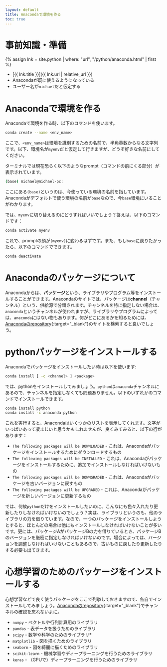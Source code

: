 ```yaml
---
layout: default
title: Anacondaで環境を作る
toc: true
---
```


# 事前知識・準備

{% assign lnk = site.python | where: "url", "/python/anaconda.html" | first %}
- [{{ lnk.title }}]({{ lnk.url | relative_url }})
- Anacondaが既に使えるようになっている
- ユーザー名が`michael`だと仮定する

# Anacondaで環境を作る

Anacondaで環境を作る時、以下のコマンドを使います。

```bash
conda create --name <env_name>
```

ここで、`<env_name>`は環境を識別するための名前で、半角英数からなる文字列です。以下、環境名が`myenv`だと仮定して行きますが、どうぞ好きな名前にしてください。

ターミナルでは現在恐らく以下のようなprompt（コマンドの前にくる部分）が表示されています。

```bash
(base) michael@michael-pc:
```

ここにある`(base)`というのは、今使っている環境の名前を指しています。Anacondaがデフォルトで使う環境の名前が`base`なので、今`base`環境にいることがわかります。

では、`myenv`に切り替えるのにどうすればいいでしょう？答えは、以下のコマンドです：

```bash
conda activate myenv
```

これで、promptの頭が`(myenv)`に変わるはずです。また、もし`base`に戻りたかったら、以下のコマンドでできます。

```bash
conda deactivate
```

# Anacondaのパッケージについて

Anacondaからは、**パッケージ**という、ライブラリやプログラム等をインストールすることができます。Anacondaのサイトでは、パッケージは**channel**（チャンネル）という、供給源で分類されます。チャンネルを特に指定しない場合は、`anaconda`というチャンネルが使われますが、ライブラリやプログラムによっては、`anaconda`にはない物もあります。何がどこにあるかを知るためには、[Anacondaのrepository](https://anaconda.org/anaconda/repo){:target="_blank"}のサイトを検索すると良いでしょう。

# pythonパッケージをインストールする

Anacondaでパッケージをインストールしたい時は以下を使います:

```bash
conda install [ -c <channel> ] <package>
```

では、pythonをインストールしてみましょう。`python`は`anaconda`チャンネルにあるので、チャンネルを指定しなくても問題ありません。以下のいずれかのコマンドでインストールできます。

```bash
conda install python
conda install -c anaconda python
```

これを実行すると、Anacondaはいくつかのリストを表示してくれます。文字がいっぱいあって凄まじいと思うかもしれませんが、良くみてみると、以下の行があります：

- `The following packages will be DOWNLOADED` - これは、Anacondaがパッケージをインストールするためにダウンロードするもの
- `The following packages will be INSTALLED` - これは、Anacondaがパッケージをインストールするために、追加でインストールしなければいけないもの
- `The following packages will be DOWNGRADED` - これは、Anacondaがバッケージを古いバージョンに戻すもの
- `The following packages will be UPGRADED` - これは、Anacondaがパッケージを新しいバージョンに更新するもの

では、何故`python`だけをインストールしたいのに、こんなにも色々入れたり更新したりしなければいけないのでしょう？実は、ライブラリというのも、他のライブラリの力を借りています。なので、一つのパッケージをインストールしようとすると、ほとんどの場合は他にもインストールしなければいけないことが多いです。更には、パッケージAがパッケージBの力を借りているとき、パッケージBのバージョンを厳密に指定しなければいけないのです。場合によっては、バージョンを調整しなければいけないこともあるので、古いものに戻したり更新したりする必要も出てきます。

# 心想学習のためのパッケージをインストールする

心想学習などで良く使うパッケージをここで列挙しておきますので、各自でインストールしてみましょう。[Anacondaのrepository](https://anaconda.org/anaconda/repo){:target="_blank"}でチャンネルの確認を忘れないよに。

- `numpy` - ベクトルや行列計算用のライブラリ
- `pandas` - 表データを扱うためのライブラリ
- `scipy` - 数学や科学のためのライブラリ*
- `matplotlib` - 図を描くためのライブラリ
- `seaborn` - 図を綺麗に描くためのライブラリ
- `scikit-learn` - 機械学習やディープラーニングを行うためのライブラリ
- `keras` - （GPUで）ディープラーニングを行うためのライブラリ
